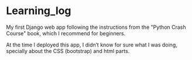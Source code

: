 # Learning_log

My first Django web app following the instructions from the "Python Crash Course" book, which I recommend for beginners. 


At the time I deployed this app, I didn’t know for sure what I was doing, specially about the CSS (bootstrap) and html parts. 
